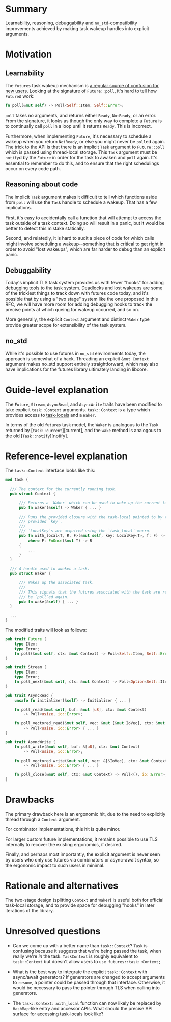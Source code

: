 # Summary
[summary]: #summary

Learnability, reasoning, debuggability and `no_std`-compatibility improvements achieved by
making task wakeup handles into explicit arguments.

# Motivation
[motivation]: #motivation

## Learnability

The `futures` task wakeup mechanism is [a regular source of confusion for new
users][explicit task issue]. Looking at the signature of `Future::poll`, it's
hard to tell how `Future`s work:

```rust
fn poll(&mut self) -> Poll<Self::Item, Self::Error>;
```

`poll` takes no arguments, and returns either `Ready`, `NotReady`, or an error.
From the signature, it looks as though the only way to complete a `Future` is
to continually call `poll` in a loop until it returns `Ready`. This is
incorrect.

Furthermore, when implementing `Future`, it's necessary to schedule a wakeup
when you return `NotReady`, or else you might never be `poll`ed again. The
trick to the API is that there is an implicit `Task` argument to `Future::poll`
which is passed using thread-local storage. This `Task` argument must be
`notify`d by the `Future` in order for the task to awaken and `poll` again.
It's essential to remember to do this, and to ensure that the right schedulings
occur on every code path.

[explicit task issue]: https://github.com/alexcrichton/futures-rs/issues/129

## Reasoning about code

The implicit `Task` argument makes it difficult to tell which functions
aside from `poll` will use the `Task` handle to schedule a wakeup. That has a
few implications.

First, it's easy to accidentally call a function that will attempt to access
the task outside of a task context. Doing so will result in a panic, but it 
would be better to detect this mistake statically.

Second, and relatedly, it is hard to audit a piece of code for which calls
might involve scheduling a wakeup--something that is critical to get right
in order to avoid "lost wakeups", which are far harder to debug than an
explicit panic.

## Debuggability

Today's implicit TLS task system provides us with fewer "hooks" for adding debugging
tools to the task system. Deadlocks and lost wakeups are some of the trickiest things
to track down with futures code today, and it's possible that by using a "two stage"
system like the one proposed in this RFC, we will have more room for adding debugging 
hooks to track the precise points at which queing for wakeup occurred, and so on.

More generally, the explicit `Context` argument and distinct `Waker` type provide greater
scope for extensibility of the task system.

## no_std

While it's possible to use futures in `no_std` environments today, the approach
is somewhat of a hack. Threading an explicit `&mut Context` argument makes no_std
support entirely straightforward, which may also have implications for the futures
library ultimately landing in libcore.

# Guide-level explanation
[guide-level-explanation]: #guide-level-explanation

The `Future`, `Stream`, `AsyncRead`, and `AsyncWrite` traits have been modified
to take explicit `task::Context` arguments. `task::Context` is a type which
provides access to
[task-locals](https://docs.rs/futures/*/futures/macro.task_local.html) and a `Waker`.

In terms of the old `futures` task model, the `Waker` is analogous to the `Task`
returned by [`task::current`][current], and the `wake` method is analogous to
the old [`Task::notify`][notify].

# Reference-level explanation
[reference-level-explanation]: #reference-level-explanation

The `task::Context` interface looks like this:

```rust
mod task {

  /// The context for the currently running task.
  pub struct Context {

      /// Returns a `Waker` which can be used to wake up the current task.
      pub fn waker(&self) -> Waker { ... }

      /// Runs the provided closure with the task-local pointed to by the
      /// provided `key`.
      ///
      /// `LocalKey`s are acquired using the `task_local` macro.
      pub fn with_local<T, R, F>(&mut self, key: LocalKey<T>, f: F) -> R
          where F: FnOnce(&mut T) -> R
      {
          ...
      }
  }

  /// A handle used to awaken a task.
  pub struct Waker {

      /// Wakes up the associated task.
      ///
      /// This signals that the futures associated with the task are ready to
      /// be `poll`ed again.
      pub fn wake(&self) { ... }
  }

  ...
}
```

The modified traits will look as follows:

```rust
pub trait Future {
    type Item;
    type Error;
    fn poll(&mut self, ctx: &mut Context) -> Poll<Self::Item, Self::Error>;
}

pub trait Stream {
    type Item;
    type Error;
    fn poll_next(&mut self, ctx: &mut Context) -> Poll<Option<Self::Item>, Self::Error>;
}

pub trait AsyncRead {
    unsafe fn initializer(&self) -> Initializer { ... }

    fn poll_read(&mut self, buf: &mut [u8], ctx: &mut Context)
        -> Poll<usize, io::Error>;

    fn poll_vectored_read(&mut self, vec: &mut [&mut IoVec], ctx: &mut Context)
        -> Poll<usize, io::Error> { ... }
}

pub trait AsyncWrite {
    fn poll_write(&mut self, buf: &[u8], ctx: &mut Context)
        -> Poll<usize, io::Error>;

    fn poll_vectored_write(&mut self, vec: &[&IoVec], ctx: &mut Context)
        -> Poll<usize, io::Error> { ... }

    fn poll_close(&mut self, ctx: &mut Context) -> Poll<(), io::Error>;
}
```

# Drawbacks
[drawbacks]: #drawbacks

The primary drawback here is an ergonomic hit, due to the need to explicitly thread through 
a `Context` argument.

For combinator implementations, this hit is quite minor.

For larger custom future implementations, it remains possible to use TLS internally to recover the existing ergonomics, if desired.

Finally, and perhaps most importantly, the explicit argument is never seen by users who only use
futures via combinators or async-await syntax, so the ergonomic impact to such users in minimal.


# Rationale and alternatives
[alternatives]: #alternatives

The two-stage design (splitting `Context` and `Waker`) is useful both for efficial task-local storage, and to provide space for debugging "hooks" in later iterations of the library.

# Unresolved questions
[unresolved]: #unresolved-questions

- Can we come up with a better name than `task::Context`? `Task` is
  confusing because it suggests that we're being passed the task,
  when really we're _in_ the task. `TaskContext` is roughly equivalent
  to `task::Context` but doesn't allow users to `use futures::task::Context;`

- What is the best way to integrate the explicit `task::Context` with
  async/await generators? If generators are changed to accept arguments to
  `resume`, a pointer could be passed through that interface. Otherwise, it
  would be necessary to pass the pointer through TLS when calling into
  generators.

- The `task::Context::with_local` function can now likely be replaced by
  `HashMap`-like entry and accessor APIs. What should the precise API
  surface for accessing task-locals look like?
